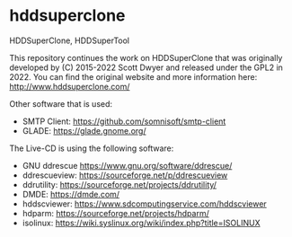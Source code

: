 # hddsuperclone
HDDSuperClone, HDDSuperTool

This repository continues the work on HDDSuperClone that was originally developed by (C) 2015-2022 Scott Dwyer and released under the GPL2 in 2022.
You can find the original website and more information here:
http://www.hddsuperclone.com/


Other software that is used:
* SMTP Client: https://github.com/somnisoft/smtp-client
* GLADE: https://glade.gnome.org/


The Live-CD is using the following software:
* GNU ddrescue https://www.gnu.org/software/ddrescue/
* ddrescueview: https://sourceforge.net/p/ddrescueview
* ddrutility: https://sourceforge.net/projects/ddrutility/
* DMDE: https://dmde.com/
* hddscviewer: https://www.sdcomputingservice.com/hddscviewer
* hdparm: https://sourceforge.net/projects/hdparm/
* isolinux: https://wiki.syslinux.org/wiki/index.php?title=ISOLINUX

